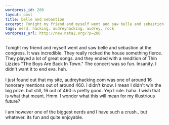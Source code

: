 ```yaml
--- 
wordpress_id: 280
layout: post
title: belle and sebastion
excerpt: Tonight my friend and myself went and saw belle and sebastion at the congress. It was incredible. They really rocked the house something fierce. They played a lot of great songs. and they ended with a rendition of Thin Lizzies "The Boys Are Back In Town."  The concert was so fun. Insanity. I didn't want it to end eva. heh.  I just found out that my site, audreyhacking.com was one of ar...
tags: nerd, hacking, audreyhacking, audrey, rock
wordpress_url: http://new.nata2.org/?p=280
---
```

Tonight my friend and myself went and saw belle and sebastion at the congress. It was incredible. They really rocked the house something fierce. They played a lot of great songs. and they ended with a rendition of Thin Lizzies "The Boys Are Back In Town."  The concert was so fun. Insanity. I didn't want it to end eva. heh. <br/><br/> I just found out that my site, audreyhacking.com was one of around 16 honorary mentions out of around 460. I didn't know. I mean I didn't win the big prize. but still, 16 out of 460 is pretty good. Yep I rule. haha. I wish that is what that meant. Hmm. I wonder what this will mean for my illustrious future?<br/><br/>
I am however one of the biggest nerds and I have such a crush.. but whatever. its fun and quite enjoyable. 
